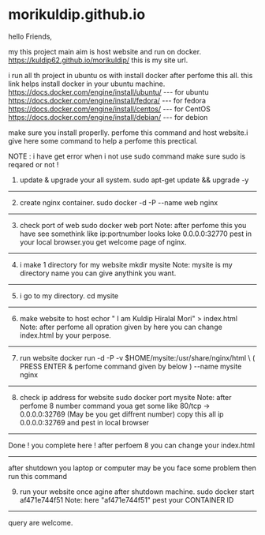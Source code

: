 # morikuldip.github.io
hello Friends,

my this project main aim is host website and run on docker.
https://kuldip62.github.io/morikuldip/
this is my site url.

i run all th project in ubuntu os with install docker after perfome this all.
this link helps install docker in your ubuntu machine.
https://docs.docker.com/engine/install/ubuntu/   --- for ubuntu
https://docs.docker.com/engine/install/fedora/   --- for fedora
https://docs.docker.com/engine/install/centos/   --- for CentOS
https://docs.docker.com/engine/install/debian/   --- for debion

make sure you install properlly.
perfome this command and host website.i give here some command to help a perfome this prectical.

NOTE : i have get error when i not use sudo command make sure sudo is reqared or not !

1) update & upgrade your all system.
sudo apt-get update && upgrade -y
---------------------------------------------------------
2) create nginx container.
sudo docker -d -P --name web nginx 
---------------------------------------------------------
3) check port of web 
sudo docker web port
Note: after perfome this you have see somethink like   ip:portnumber
looks loke 0.0.0.0:32770
pest in your local browser.you get welcome page of nginx.

---------------------------------------------------------
4) i make 1 directory for my website
mkdir mysite
Note: mysite is my directory name you can give anythink you want.

---------------------------------------------------------
5) i go to my directory.
cd mysite
---------------------------------------------------------
6) make website to host 
echor " I am Kuldip Hiralal Mori" > index.html
Note: after perfome all opration given by here you can change index.html by your perpose.

--------------------------------------------------------
7) run website 
docker run -d -P -v $HOME/mysite:/usr/share/nginx/html \ ( PRESS ENTER & perfome command given by below )
--name mysite nginx

--------------------------------------------------------
8) check ip address for website 
sudo docker port mysite
Note: after perfome 8 number command youa get some like 80/tcp -> 0.0.0.0:32769 (May be you get diffrent number)
copy this all ip 0.0.0.0:32769 and pest in local browser 

--------------------------------------------------------

Done ! you complete here ! after perfoem 8 you can change your index.html

--------------------------------------------------------
after shutdown you laptop or computer may be you face some problem then run this command 


9) run your website once agine after shutdown machine.
sudo docker start af471e744f51
Note: here "af471e744f51" pest your CONTAINER ID

--------------------------------------------------------
query are welcome.
